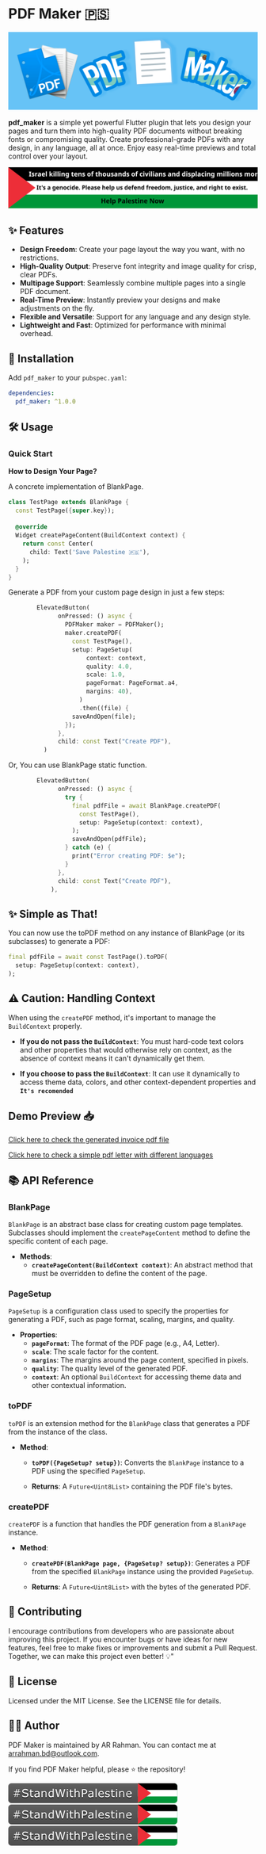 # PDF Maker 🇵🇸

![PDF Maker Cover](images/package_cover.png)

**pdf_maker** is a simple yet powerful Flutter plugin that lets you design your pages and turn them into high-quality PDF documents without breaking fonts or compromising quality. Create professional-grade PDFs with any design, in any language, all at once. Enjoy easy real-time previews and total control over your layout.

[![Stand With Palestine](images/banner-no-action.svg)](https://pub.dev/packages/pdf_maker)


## ✨ Features

- **Design Freedom**: Create your page layout the way you want, with no restrictions.
- **High-Quality Output**: Preserve font integrity and image quality for crisp, clear PDFs.
- **Multipage Support**: Seamlessly combine multiple pages into a single PDF document.
- **Real-Time Preview**: Instantly preview your designs and make adjustments on the fly.
- **Flexible and Versatile**: Support for any language and any design style.
- **Lightweight and Fast**: Optimized for performance with minimal overhead.

## 🚀 Installation

Add `pdf_maker` to your `pubspec.yaml`:

```yaml
dependencies:
  pdf_maker: ^1.0.0
```

## 🛠️ Usage

### Quick Start

**How to Design Your Page?**

A concrete implementation of BlankPage.

```dart
class TestPage extends BlankPage {
  const TestPage({super.key});

  @override
  Widget createPageContent(BuildContext context) {
    return const Center(
      child: Text('Save Palestine 🇵🇸'),
    );
  }
}
```

Generate a PDF from your custom page design in just a few steps:

```dart
        ElevatedButton(
              onPressed: () async {
                PDFMaker maker = PDFMaker();
                maker.createPDF(
                  const TestPage(),
                  setup: PageSetup(
                      context: context,
                      quality: 4.0,
                      scale: 1.0,
                      pageFormat: PageFormat.a4,
                      margins: 40),
                    )
                    .then((file) {
                  saveAndOpen(file);
                });
              },
              child: const Text("Create PDF"),
          )
```

Or,
You can use BlankPage static function.

```dart
        ElevatedButton(
              onPressed: () async {
                try {
                  final pdfFile = await BlankPage.createPDF(
                    const TestPage(),
                    setup: PageSetup(context: context),
                  );
                  saveAndOpen(pdfFile);
                } catch (e) {
                  print("Error creating PDF: $e");
                }
              },
              child: const Text("Create PDF"),
            ),
```

## ✨ Simple as That!

You can now use the toPDF method on any instance of BlankPage (or its subclasses) to generate a PDF:


```dart
final pdfFile = await const TestPage().toPDF(
  setup: PageSetup(context: context),
);
```

## ⚠️ Caution: Handling Context

When using the `createPDF` method, it's important to manage the `BuildContext` properly.

- **If you do not pass the `BuildContext`**: You must hard-code text colors and other properties that would otherwise rely on context, as the absence of context means it can't dynamically get them.

- **If you choose to pass the `BuildContext`**: It can use it dynamically to access theme data, colors, and other context-dependent properties and **`It's recomended`**


## Demo Preview 📥

[Click here to check the generated invoice pdf file](example/demo/invoice.pdf)

[Click here to check a simple pdf letter with different languages](example/demo/letter.pdf)

## 📚 API Reference

### **BlankPage**

`BlankPage` is an abstract base class for creating custom page templates. Subclasses should implement the `createPageContent` method to define the specific content of each page.

- **Methods**:
  - **`createPageContent(BuildContext context)`**: 
    An abstract method that must be overridden to define the content of the page.

### **PageSetup**

`PageSetup` is a configuration class used to specify the properties for generating a PDF, such as page format, scaling, margins, and quality.

- **Properties**:
  - **`pageFormat`**: The format of the PDF page (e.g., A4, Letter).
  - **`scale`**: The scale factor for the content.
  - **`margins`**: The margins around the page content, specified in pixels.
  - **`quality`**: The quality level of the generated PDF.
  - **`context`**: An optional `BuildContext` for accessing theme data and other contextual information.


### **toPDF**
`toPDF` is an extension method for the `BlankPage` class that generates a PDF from the instance of the class.

- **Method**:
  - **`toPDF({PageSetup? setup})`**: 
    Converts the `BlankPage` instance to a PDF using the specified `PageSetup`.

  - **Returns**: A `Future<Uint8List>` containing the PDF file's bytes.

### **createPDF**

`createPDF` is a function that handles the PDF generation from a `BlankPage` instance.

- **Method**:
  - **`createPDF(BlankPage page, {PageSetup? setup})`**: 
    Generates a PDF from the specified `BlankPage` instance using the provided `PageSetup`.

  - **Returns**: A `Future<Uint8List>` with the bytes of the generated PDF.

## 🚀 Contributing 

I encourage contributions from developers who are passionate about improving this project. If you encounter bugs or have ideas for new features, feel free to make fixes or improvements and submit a Pull Request. Together, we can make this project even better! 💡"


## 📄 License

Licensed under the MIT License. See the LICENSE file for details.

## 👨‍💻 Author

PDF Maker is maintained by AR Rahman. You can contact me at [arrahman.bd@outlook.com](mailto:arrahman.bd@outlook.com).

If you find PDF Maker helpful, please ⭐️ the repository!

[![Stand With Palestine](images/StandWithPalestine.svg)](https://thebsd.github.io/StandWithPalestine)[![Stand With Palestine](images/StandWithPalestine.svg)](https://thebsd.github.io/StandWithPalestine)[![Stand With Palestine](images/StandWithPalestine.svg)](https://thebsd.github.io/StandWithPalestine)
